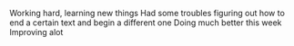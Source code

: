 Working hard, learning new things
Had some troubles figuring out how to end a certain text and begin a different one
Doing much better this week
Improving alot 
